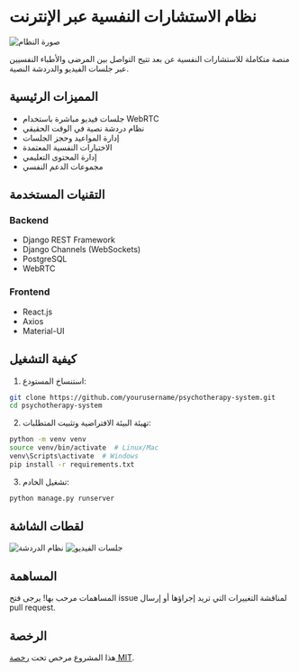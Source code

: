 # نظام الاستشارات النفسية عبر الإنترنت

![صورة النظام](assets/logo.png)

منصة متكاملة للاستشارات النفسية عن بعد تتيح التواصل بين المرضى والأطباء النفسيين عبر جلسات الفيديو والدردشة النصية.

## المميزات الرئيسية

- جلسات فيديو مباشرة باستخدام WebRTC
- نظام دردشة نصية في الوقت الحقيقي
- إدارة المواعيد وحجز الجلسات
- الاختبارات النفسية المعتمدة
- إدارة المحتوى التعليمي
- مجموعات الدعم النفسي

## التقنيات المستخدمة

### Backend
- Django REST Framework
- Django Channels (WebSockets)
- PostgreSQL
- WebRTC

### Frontend
- React.js
- Axios
- Material-UI

## كيفية التشغيل

1. استنساخ المستودع:
```bash
git clone https://github.com/yourusername/psychotherapy-system.git
cd psychotherapy-system
```

2. تهيئة البيئة الافتراضية وتثبيت المتطلبات:
```bash
python -m venv venv
source venv/bin/activate  # Linux/Mac
venv\Scripts\activate  # Windows
pip install -r requirements.txt
```

3. تشغيل الخادم:
```bash
python manage.py runserver
```

## لقطات الشاشة

![نظام الدردشة](assets/chat-screenshot.png)
![جلسات الفيديو](assets/video-screenshot.png)

## المساهمة

المساهمات مرحب بها! يرجى فتح issue لمناقشة التغييرات التي تريد إجراؤها أو إرسال pull request.

## الرخصة

هذا المشروع مرخص تحت [رخصة MIT](LICENSE).
